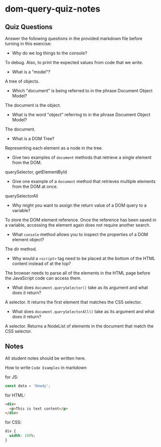 # dom-query-quiz-notes

## Quiz Questions

Answer the following questions in the provided markdown file before turning in this exercise:

- Why do we log things to the console?

To debug. Also, to print the expected values from code that we write.

- What is a "model"?

A tree of objects.

- Which "document" is being referred to in the phrase Document Object Model?

The document is the object.

- What is the word "object" referring to in the phrase Document Object Model?

The document.

- What is a DOM Tree?

Representing each element as a node in the tree.

- Give two examples of `document` methods that retrieve a single element from the DOM.

querySelector, getElementById

- Give one example of a `document` method that retrieves multiple elements from the DOM at once.

querySelectorAll

- Why might you want to assign the return value of a DOM query to a variable?

To store the DOM element reference. Once the reference has been saved in a variable, accessing the element again does not require another search.

- What `console` method allows you to inspect the properties of a DOM element object?

The dir method.

- Why would a `<script>` tag need to be placed at the bottom of the HTML content instead of at the top?

The browser needs to parse all of the elements in the HTML page before the JavaScript code can access them.

- What does `document.querySelector()` take as its argument and what does it return?

A selector. It returns the first element that matches the CSS selector.

- What does `document.querySelectorAll()` take as its argument and what does it return?

A selector. Returns a NodeList of elements in the document that match the CSS selector.

## Notes

All student notes should be written here.

How to write `Code Examples` in markdown

for JS:

```javascript
const data = 'Howdy';
```

for HTML:

```html
<div>
  <p>This is text content</p>
</div>
```

for CSS:

```css
div {
  width: 100%;
}
```
